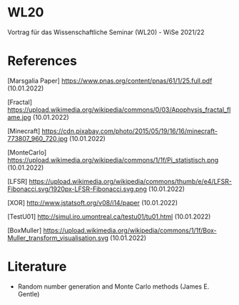 # WL20
Vortrag für das Wissenschaftliche Seminar (WL20) - WiSe 2021/22

# References
[Marsgalia Paper] https://www.pnas.org/content/pnas/61/1/25.full.pdf (10.01.2022)

[Fractal] https://upload.wikimedia.org/wikipedia/commons/0/03/Apophysis_fractal_flame.jpg (10.01.2022)

[Minecraft] https://cdn.pixabay.com/photo/2015/05/19/16/16/minecraft-773807_960_720.jpg (10.01.2022)

[MonteCarlo] https://upload.wikimedia.org/wikipedia/commons/1/1f/Pi_statistisch.png (10.01.2022)

[LFSR] https://upload.wikimedia.org/wikipedia/commons/thumb/e/e4/LFSR-Fibonacci.svg/1920px-LFSR-Fibonacci.svg.png (10.01.2022)

[XOR] http://www.jstatsoft.org/v08/i14/paper (10.01.2022)

[TestU01] http://simul.iro.umontreal.ca/testu01/tu01.html (10.01.2022)

[BoxMuller] https://upload.wikimedia.org/wikipedia/commons/1/1f/Box-Muller_transform_visualisation.svg (10.01.2022)

# Literature
- Random number generation and Monte Carlo methods (James E. Gentle)

